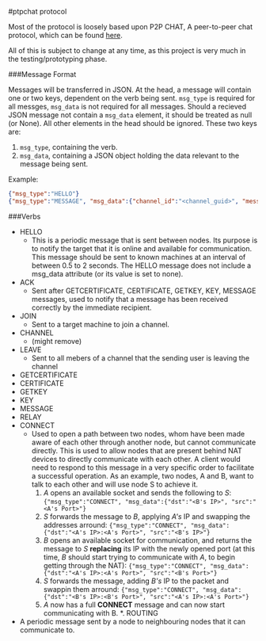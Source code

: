#ptpchat protocol

Most of the protocol is loosely based upon P2P CHAT, A peer-to-peer chat protocol, which can be found [here][1].

All of this is subject to change at any time, as this project is very much in the testing/prototyping phase.

###Message Format 

Messages will be transferred in JSON. At the head, a message will contain one or two keys, dependent on the verb being sent. `msg_type` is required for all messges, `msg_data` is not required for all messages. Should a recieved JSON message not contain a `msg_data` element, it should be treated as null (or None). All other elements in the head should be ignored. These two keys are:

1. `msg_type`, containing the verb.
2. `msg_data`, containing a JSON object holding the data relevant to the message being sent. 

Example:

```json
{"msg_type":"HELLO"}
{"msg_type":"MESSAGE", "msg_data":{"channel_id":"<channel_guid>", "message":"<message>"}}
```

###Verbs

* HELLO
    * This is a periodic message that is sent between nodes. Its purpose is to notify the target that it is online and available for communication. This message should be sent to known machines at an interval of between 0.5 to 2 seconds. The HELLO message does not include a msg_data attribute (or its value is set to none).
* ACK
    * Sent after GETCERTIFICATE, CERTIFICATE, GETKEY, KEY, MESSAGE messages, used to notify that a message has been received correctly by the immediate recipient.
* JOIN
    * Sent to a target machine to join a channel.
* CHANNEL
    * (might remove)
* LEAVE
    * Sent to all mebers of a channel that the sending user is leaving the channel
* GETCERTIFICATE
* CERTIFICATE
* GETKEY
* KEY
* MESSAGE
* RELAY
* CONNECT
    * Used to open a path between two nodes, whom have been made aware of each other through another node, but cannot communicate directly. This is used to allow nodes that are present behind NAT devices to directly communicate with each other. A client would need to respond to this message in a very specific order to facilitate a successful operation. As an example, two nodes, A and B, want to talk to each other and will use node S to achieve it. 
        1. *A* opens an available socket and sends the following to *S*:
            `{"msg_type":"CONNECT", "msg_data":{"dst":"<B's IP>", "src":"<A's Port>"}`
        2. *S* forwards the message to *B*, applying *A's* IP and swapping the addresses arround:
            `{"msg_type":"CONNECT", "msg_data":{"dst":"<A's IP>:<A's Port>", "src":"<B's IP>"}`
        3. *B* opens an available socket for communication, and returns the message to *S* **replacing** its IP with the newly opened port (at this time, *B* should start trying to communicate with *A*, to begin getting through the NAT):
            `{"msg_type":"CONNECT", "msg_data":{"dst":"<A's IP>:<A's Port>", "src":"<B's Port>"}`
        4. *S* forwards the message, adding *B's* IP to the packet and swappin them arround:
            `{"msg_type":"CONNECT", "msg_data":{"dst":"<B's IP>:<B's Port>", "src":"<A's IP>:<A's Port>"}`
        5. *A* now has a full **CONNECT** message and can now start communicating with B. 
*. ROUTING
 * A periodic message sent by a node to neighbouring nodes that it can communicate to. 


[1]: https://tools.ietf.org/html/draft-strauss-p2p-chat-08
